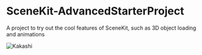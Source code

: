 # SceneKit-AdvancedStarterProject
A project to try out the cool features of SceneKit, such as 3D object loading and animations

![Kakashi](https://github.com/oduwa/SceneKit-AdvancedStarterProject/blob/master/kakashi.gif)
